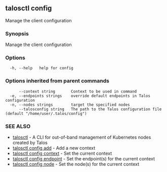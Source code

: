<!-- markdownlint-disable -->
## talosctl config

Manage the client configuration

### Synopsis

Manage the client configuration

### Options

```
  -h, --help   help for config
```

### Options inherited from parent commands

```
      --context string       Context to be used in command
  -e, --endpoints strings    override default endpoints in Talos configuration
  -n, --nodes strings        target the specified nodes
      --talosconfig string   The path to the Talos configuration file (default "/home/user/.talos/config")
```

### SEE ALSO

* [talosctl](talosctl.md)	 - A CLI for out-of-band management of Kubernetes nodes created by Talos
* [talosctl config add](talosctl_config_add.md)	 - Add a new context
* [talosctl config context](talosctl_config_context.md)	 - Set the current context
* [talosctl config endpoint](talosctl_config_endpoint.md)	 - Set the endpoint(s) for the current context
* [talosctl config node](talosctl_config_node.md)	 - Set the node(s) for the current context

